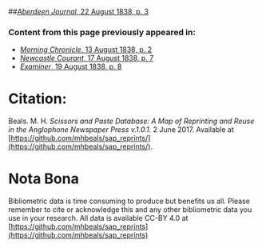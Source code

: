 ##[*Aberdeen Journal*, 22 August 1838, p. 3](https://mhbeals.github.io/sap_html/Aberdeen-Journal/Aberdeen-Journal-22-August-1838-p-3)

### Content from this page previously appeared in:
+ [*Morning Chronicle*, 13 August 1838, p. 2](https://mhbeals.github.io/sap_html/Morning-Chronicle/Morning-Chronicle-13-August-1838-p-2)
+ [*Newcastle Courant*, 17 August 1838, p. 7](https://mhbeals.github.io/sap_html/Newcastle-Courant/Newcastle-Courant-17-August-1838-p-7)
+ [*Examiner*, 19 August 1838, p. 8](https://mhbeals.github.io/sap_html/Examiner/Examiner-19-August-1838-p-8)
                    
# Citation: 

Beals. M. H. *Scissors and Paste Database: A Map of Reprinting and Reuse in the Anglophone Newspaper Press v.1.0.1.* 2 June 2017. Available at [https://github.com/mhbeals/sap_reprints/](https://github.com/mhbeals/sap_reprints/). 
                    
# Nota Bona

Bibliometric data is time consuming to produce but benefits us all. Please remember to cite or acknowledge this and any other bibliometric data you use in your research. All data is available CC-BY 4.0 at [https://github.com/mhbeals/sap_reprints](https://github.com/mhbeals/sap_reprints)